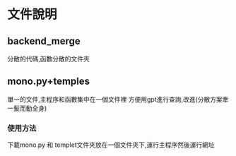 # 文件說明

## backend_merge 
分散的代碼,函數分散的文件夾
## mono.py+temples
單一的文件,主程序和函數集中在一個文件裡
方便用gpt進行查詢,改進(分散方案牽一髮而動全身)

### 使用方法
下載mono.py 和 templet文件夾放在一個文件夾下,運行主程序然後運行網址
